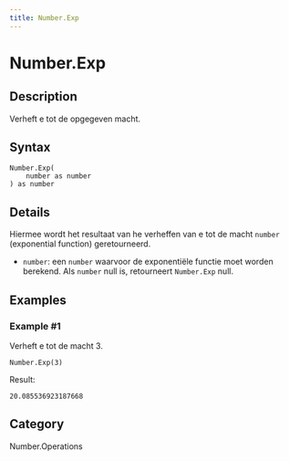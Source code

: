 ```yaml
---
title: Number.Exp
---
```


# Number.Exp


## Description

Verheft e tot de opgegeven macht.


## Syntax

```powerquery
Number.Exp(
    number as number
) as number
```


## Details

Hiermee wordt het resultaat van he verheffen van e tot de macht <code>number</code> (exponential function) geretourneerd. <ul> <li><code>number</code>: een <code>number</code> waarvoor de exponentiële functie moet worden berekend. Als <code>number</code> null is, retourneert <code>Number.Exp</code> null. </li> </ul>


## Examples

### Example #1 
Verheft e tot de macht 3.
```powerquery
Number.Exp(3)
```

Result: 
```powerquery
20.085536923187668
```




## Category
Number.Operations
